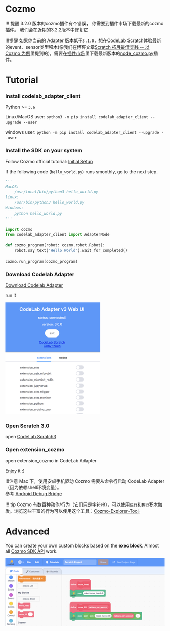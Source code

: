 # Cozmo
!!! 提醒
    3.2.0 版本的cozmo插件有个错误， 你需要到插件市场下载最新的cozmo插件。
    我们会在近期的3.2.2版本中修复它

!!!提醒
    如果你当前的 Adapter 版本低于`3.1.0`，想在[CodeLab Scratch](https://scratch-beta.codelab.club/)体验最新的event、sensor类型积木(像我们在博客文章[Scratch 拓展最佳实践 -- 以 Cozmo 为例]()里提到的)，需要在[插件市场](/extension_guide/extension_market/)里下载最新版本的[node_cozmo.py](https://github.com/CodeLabClub/codelab_adapter_extensions/blob/master/nodes_v3/node_cozmo.py)插件。

# Tutorial

### install codelab_adapter_client

Python >= `3.6`

Linux/MacOS user: `python3 -m pip install codelab_adapter_client --upgrade --user`

windows user: `python -m pip install codelab_adapter_client --upgrade --user`

### Install the SDK on your system

Follow Cozmo official tutorial: [Initial Setup](http://cozmosdk.anki.com/docs/initial.html)

If the following code (`hello_world.py`) runs smoothly, go to the next step.

```python
'''
MacOS:
    /usr/local/bin/python3 hello_world.py
linux:
    /usr/bin/python3 hello_world.py
Windows:
    python hello_world.py
'''

import cozmo
from codelab_adapter_client import AdapterNode

def cozmo_program(robot: cozmo.robot.Robot):
    robot.say_text("Hello World").wait_for_completed()

cozmo.run_program(cozmo_program)
```

### Download Codelab Adapter

<a href="https://adapter.codelab.club/user_guide/install/">Download Codelab Adapter</a>

run it

<img width=300 src="/img/v2/adapter_scratch_style_ui.png"/>

<!--
### find your local python3 path(Windows users can skip this step)
edit `~/codelab_adapter/extensions/extension_vector.py`, replace python3_path with your local python3 path: `which python3`.

![](/video/scratch-python3-path_37d6feee.png)

restart Codelab Adapter.
-->

### Open Scratch 3.0

open [CodeLab Scratch3](https://scratch-beta.codelab.club/)

### Open extension_cozmo

open extension_cozmo in CodeLab Adapter

Enjoy it :)

!!!注意
    Mac 下，使用安卓手机驱动 Cozmo 需要从命令行启动 CodeLab Adapter（因为依赖shell环境变量）。  
    参考 [Android Debug Bridge](http://cozmosdk.anki.com/docs/adb.html#android-debug-bridge)

!!! tip
    Cozmo 有数百种动作/行为（它们只是字符串），可以使用`运行`和`执行`积木触发。浏览这些丰富的行为可以使用这个工具：[Cozmo-Explorer-Tool](https://github.com/GrinningHermit/Cozmo-Explorer-Tool)。

# Advanced
You can create your own custom  blocks based on the **exec block**. Almost all [Cozmo SDK API](http://cozmosdk.anki.com/docs/index.html) work.


![](/img/cecd9fbb3aea5e8f17438c1636178369.png)